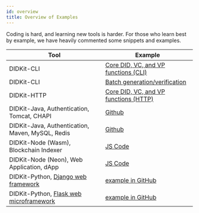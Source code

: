 ```yaml
---
id: overview
title: Overview of Examples
---
```


Coding is hard, and learning new tools is harder.  For those who learn best by example, we have heavily commented some snippets and examples.

|Tool|Example|
|---|---|
|DIDKit-CLI|[Core DID, VC, and VP functions (CLI)][]|
|DIDKit-CLI|[Batch generation/verification][]|
|DIDKit-HTTP|[Core DID, VC, and VP functions (HTTP)][]|
|DIDKit-Java, Authentication, Tomcat, CHAPI|[Github](https://github.com/spruceid/didkit/tree/main/examples/java-jsp#readme)|
|DIDKit-Java, Authentication, Maven, MySQL, Redis|[Github](https://github.com/spruceid/didkit/tree/main/examples/java-springboot#readme)|
|DIDKit-Node (Wasm), Blockchain Indexer|[JS Code](https://github.com/spruceid/tzprofiles/blob/main/api/service/index.js)|
|DIDKit-Node (Neon), Web Application, dApp|[JS Code](https://github.com/spruceid/tzprofiles/tree/main/dapp)|
|DIDKit-Python, [Django web framework](https://www.djangoproject.com/)|[example in GitHub](https://github.com/spruceid/didkit/tree/main/examples/python_django)|
|DIDKit-Python, [Flask web microframework](https://flask.palletsprojects.com/en/2.0.x/)|[example in GitHub](https://github.com/spruceid/didkit/tree/main/examples/python-flask/)|

[Core DID, VC, and VP functions (CLI)]: didkit-examples/core-functions-in-bash.md
[Core DID, VC, and VP functions (HTTP)]: didkit-examples/core-functions-in-curl.md
[Batch generation/verification]: didkit-examples/batch-generation.md
